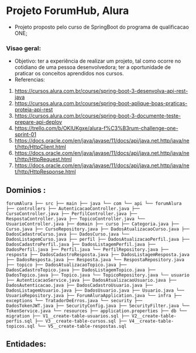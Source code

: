 # Projeto ForumHub, Alura
- Projeto proposto pelo curso de SpringBoot do programa de qualificacao ONE;
### Visao geral:
- Objetivo: ter a experiência de realizar um projeto, tal como ocorre no cotidiano de uma pessoa desenvolvedora; ter a oportunidade de praticar os conceitos aprendidos nos cursos.
- Referencias:
1. https://cursos.alura.com.br/course/spring-boot-3-desenvolva-api-rest-java
2. https://cursos.alura.com.br/course/spring-boot-aplique-boas-praticas-proteja-api-rest
3. https://cursos.alura.com.br/course/spring-boot-3-documente-teste-prepare-api-deploy
4. https://trello.com/b/OKIUKgxe/alura-f%C3%B3rum-challenge-one-sprint-01
5. https://docs.oracle.com/en/java/javase/11/docs/api/java.net.http/java/net/http/HttpClient.html
6. https://docs.oracle.com/en/java/javase/11/docs/api/java.net.http/java/net/http/HttpRequest.html
7. https://docs.oracle.com/en/java/javase/11/docs/api/java.net.http/java/net/http/HttpResponse.html

## Dominios :
`
forumAlura
├── src
 ├── main
  ├── java
   └── com
       └── api
           └── forumAlura
               ├── controllers
                ├── AutenticacaoController.java
                ├── CursoController.java
                ├── PerfilController.java
                ├── RespostaController.java
                ├── TopicoController.java
                └── UsuarioController.java
               ├── domain
                ├── curso
                 ├── Categoria.java
                 ├── Curso.java
                 ├── CursoRepository.java
                 ├── DadosAtualizacaoCurso.java
                 ├── DadosCadastroCurso.java
                 ├── DadosCurso.java
                 └── DadosListagemCurso.java
                ├── perfil
                 ├── DadosAtualizacaoPerfil.java
                 ├── DadosCadastroPerfil.java
                 ├── DadosListagemPerfil.java
                 ├── DadosPerfil.java
                 ├── Perfil.java
                 └── PerfilRepository.java
                ├── resposta
                 ├── DadosCadastroResposta.java
                 ├── DadosListagemResposta.java
                 ├── DadosResposta.java
                 ├── Resposta.java
                 └── RespostaRepository.java
                ├── topico
                 ├── DadosAtualizacaoTopico.java
                 ├── DadosCadastroTopico.java
                 ├── DadosListagemTopico.java
                 ├── DadosTopico.java
                 ├── Topico.java
                 └── TopicoRepository.java
                └── usuario
                    ├── AutenticacaoService.java
                    ├── DadosAtualizacaoUsuario.java
                    ├── DadosAutenticacao.java
                    ├── DadosCadastroUsuario.java
                    ├── DadosListagemUsuario.java
                    ├── DadosUsuario.java
                    ├── Usuario.java
                    └── UsuarioRepository.java
               ├── ForumAluraApplication.java
               └── infra
                   ├── exceptions
                    └── TratadorDeErros.java
                   └── security
                       ├── DadosTokenJWT.java
                       ├── SecurityConfig.java
                       ├── SecurityFilter.java
                       └── TokenService.java
  └── resources
      ├── application.properties
      ├── db
       └── migration
           ├── V1__create-table-usuarios.sql
           ├── V2__create-table-perfis.sql
           ├── V3__create-table-cursos.sql
           ├── V4__create-table-topicos.sql
           └── V5__create-table-respostas.sql
`
## Entidades:



